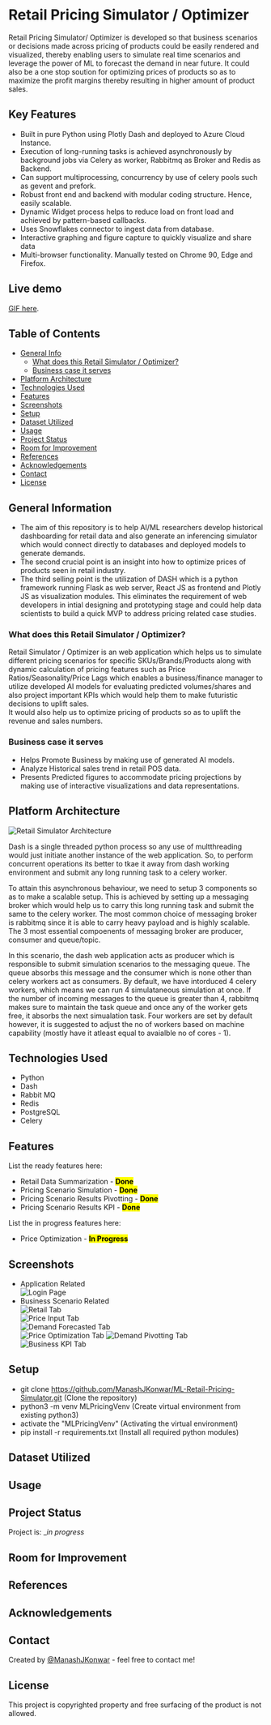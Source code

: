 # **Retail Pricing Simulator / Optimizer**
Retail Pricing Simulator/ Optimizer is developed so that business scenarios or decisions made across pricing of products could be easily rendered and visualized, thereby enabling users to simulate real time scenarios and leverage the power of ML to forecast the demand in near future. It could also be a one stop soution for optimizing prices of products so as to maximize the profit margins thereby resulting in higher amount of product sales.

## **Key Features**
- Built in pure Python using Plotly Dash and deployed to Azure Cloud Instance.
- Execution of long-running tasks is achieved asynchronously by background jobs via Celery as worker, Rabbitmq as Broker and Redis as Backend.  
- Can support multiprocessing, concurrency by use of celery pools such as gevent and prefork.  
- Robust front end and backend with modular coding structure. Hence, easily scalable.  
- Dynamic Widget process helps to reduce load on front load and achieved by pattern-based callbacks.  
- Uses Snowflakes connector to ingest data from database.  
- Interactive graphing and figure capture to quickly visualize and share data  
- Multi-browser functionality. Manually tested on Chrome 90, Edge and Firefox.

## **Live demo** 
[GIF here](https://www.example.com).

## **Table of Contents**
* [General Info](#general-information)
    * [What does this Retail Simulator / Optimizer?](#what-does-this-retail-simulator--optimizer)
    * [Business case it serves](#business-case-it-serves)
* [Platform Architecture](#platform-architecture)
* [Technologies Used](#technologies-used)
* [Features](#features)
* [Screenshots](#screenshots)
* [Setup](#setup)
* [Dataset Utilized](#dataset-utilized)
* [Usage](#usage)
* [Project Status](#project-status)
* [Room for Improvement](#room-for-improvement)
* [References](#references)
* [Acknowledgements](#acknowledgements)
* [Contact](#contact)
* [License](#license)

## **General Information**
- The aim of this repository is to help AI/ML researchers develop historical dashboarding for retail data and also generate an inferencing simulator which would connect directly to databases and deployed models to generate demands.
- The second crucial point is an insight into how to optimize prices of products seen in retail industry.
- The third selling point is the utilization of DASH which is a python framework running Flask as web server, React JS as frontend and Plotly JS as visualization modules. This eliminates the requirement of web developers in intial designing and prototyping stage and could help data scientists to build a quick MVP to address pricing related case studies.

### **What does this Retail Simulator / Optimizer?**  
Retail Simulator / Optimizer is an web application which helps us to simulate different pricing scenarios for specific SKUs/Brands/Products along with dynamic calculation of pricing features such as Price Ratios/Seasonality/Price Lags which enables a business/finance manager to utilize developed AI models for evaluating predicted volumes/shares and also project important KPIs which would help them to make futuristic decisions to uplift sales.  
It would also help us to optimize pricing of products so as to uplift the revenue and sales numbers.

### **Business case it serves**  
- Helps Promote Business by making use of generated AI models.
- Analyze Historical sales trend in retail POS data.
- Presents Predicted figures to accommodate pricing projections by making use of interactive visualizations and data representations.

## **Platform Architecture**
![Retail Simulator Architecture](./assets/readme_images/simulator_optimizer_architecture.jpg)  

Dash is a single threaded python process so any use of multthreading would just initiate another instance of the web application. So, to perform concurrent operations its better to tkae it away from dash working environment and submit any long running task to a celery worker.  

To attain this asynchronous behaviour, we need to setup 3 components so as to make a scalable setup. This is achieved by setting up a messaging broker which would help us to carry this long running task and submit the same to the celery worker. The most common choice of messaging broker is rabbitmq since it is able to carry heavy payload and is highly scalable. The 3 most essential compoenents of messaging broker are producer, consumer and queue/topic.   

In this scenario, the dash web application acts as producer which is responsible to submit simulation scenarios to the messaging queue. The queue absorbs this message and the consumer which is none other than celery workers act as consumers. By default, we have intorduced 4 celery workers, which means we can run 4 simulataneous simulation at once. If the number of incoming messages to the queue is greater than 4, rabbitmq makes sure to maintain the task queue and once any of the worker gets free, it absorbs the next simualation task. Four workers are set by default however, it is suggested to adjust the no of workers based on machine capability (mostly have it atleast equal to avaialble no of cores - 1).  

## **Technologies Used**
- Python
- Dash 
- Rabbit MQ
- Redis
- PostgreSQL
- Celery

## **Features**
List the ready features here:
- Retail Data Summarization - <mark>**Done**</mark>
- Pricing Scenario Simulation - <mark>**Done**</mark>
- Pricing Scenario Results Pivotting - <mark>**Done**</mark>
- Pricing Scenario Results KPI - <mark>**Done**</mark>

List the in progress features here:
- Price Optimization - <mark>**In Progress**</mark>

## **Screenshots**

- Application Related  
    ![Login Page](./assets/readme_images/login_page.jpg)  
- Business Scenario Related  
    ![Retail Tab](./assets/readme_images/retail_tab.jpg)  
    ![Price Input Tab](./assets/readme_images/price_input_tab.jpg)  
    ![Demand Forecasted Tab](./assets/readme_images/demand_tab.jpg)  
    ![Price Optimization Tab]()
    ![Demand Pivotting Tab](./assets/readme_images/pivot_tab.jpg)  
    ![Business KPI Tab](./assets/readme_images/kpi_tab.jpg)

## **Setup**
- git clone https://github.com/ManashJKonwar/ML-Retail-Pricing-Simulator.git (Clone the repository)
- python3 -m venv MLPricingVenv (Create virtual environment from existing python3)
- activate the "MLPricingVenv" (Activating the virtual environment)
- pip install -r requirements.txt (Install all required python modules)

## **Dataset Utilized**

## **Usage**

## **Project Status**
Project is: __in progress_ 

## **Room for Improvement**

## **References**

## **Acknowledgements**

## **Contact**
Created by [@ManashJKonwar](https://github.com/ManashJKonwar) - feel free to contact me!

## **License**
This project is copyrighted property and free surfacing of the product is not allowed.